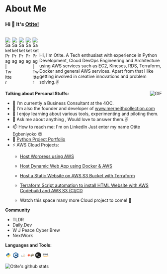 # About Me
### Hi 👋 It's [Otite!](https://Otite-Git.github.io/MyPortfolio/)

<br/>


<a href="https://twitter.com/sakigo_09">
<img align="left" alt="Saket Prag | Twitter" width="22px" src="https://cdn.jsdelivr.net/npm/simple-icons@v3/icons/twitter.svg" />
</a>
<a href="https://www.linkedin.com/in/saket-prag-31b972157/">
<img align="left" alt="Saket Prag" width="22px" src="https://cdn.jsdelivr.net/npm/simple-icons@v3/icons/linkedin.svg" />
</a>
<a href="https://medium.com/@saketprag322">
<img align="left" alt="Saket Prag" width="22px" src="https://cdn.jsdelivr.net/npm/simple-icons@v3/icons/medium.svg" />
</a>
<a href="https://www.instagram.com/sakigo_09/">
<img align="left" alt="Saket Prag" width="22px" src="https://cdn.jsdelivr.net/npm/simple-icons@v3/icons/instagram.svg" />
</a>
<a href="https://www.youtube.com/watch?v=eXlaZbQ0TiY&t=3s">
<img align="left" alt="Saket Prag | Twitter" width="22px" src="https://cdn.jsdelivr.net/npm/simple-icons@v3/icons/youtube.svg" />
</a>
<br />

<br />

Hi, I'm Otite. A Tech enthusiast with experience in Python Development, Cloud DevOps Engineering and Architecture using AWS services such as EC2, Kineses, RDS, Terraform, Docker and general AWS services. Apart from that I like getting involved in creative innovations and problem solving.✌


<img align="right" alt="GIF" src="https://media.giphy.com/media/USV0ym3bVWQJJmNu3N/giphy.gif" />





**Talking about Personal Stuffs:**

- 🔭 I’m currently a Business Consultant at the 4OC.
- 💼 I'm also the founder and developer of www.merneithcollection.com 
- 🌱 I enjoy learning about various tools, experimenting and piloting them.
- 💬 Ask me about anything , Would love to answer them.✌
- 📫 How to reach me: I'm on LinkedIn Just enter my name Otite Egbeniyoko 😉 
- 📝 [Python Project Portfolio](https://github.com/Otite-Git/Python-Language-Projects.git)
- ⚡ AWS Cloud Projects:
  -  [Host Worpress using AWS](https://github.com/Otite-Git/Host-a-WordPress-Website-on-AWS.git)
  -  [Host Dynamic Web App using Docker & AWS](https://github.com/Otite-Git/Host-a-Dynamic-Web-App-on-AWS-With-Docker-Amzon-ECR-and-Amazon-ECS.git)
  -  [Host a Static Website on AWS S3 Bucket with Terraform](https://github.com/Otite-Git/-Host-a-Static-Website-on-AWS-S3-Bucket-With-Terraform.git)
  -  [Terraform Script automation to install HTML Website with AWS Codebuild and AWS S3 (CI/CD](https://github.com/Otite-Git/CI-CD-Project-using-AWS-CodeBuild--and-S3-for-Terraform-Script-Automation.git)

  -  Watch this space many more Cloud project to come! 🔋




**Community**
- TLDR
- Daily.Dev
- W J Peace Cyber Brew
- NextWork

**Languages and Tools:**

<code><img height="20" src="https://raw.githubusercontent.com/github/explore/80688e429a7d4ef2fca1e82350fe8e3517d3494d/topics/python/python.png"></code>
<code><img height="20" src="https://raw.githubusercontent.com/github/explore/80688e429a7d4ef2fca1e82350fe8e3517d3494d/topics/cpp/cpp.png"></code>
<code><img height="20" src="https://raw.githubusercontent.com/github/explore/80688e429a7d4ef2fca1e82350fe8e3517d3494d/topics/mysql/mysql.png"></code>
<code><img height="20" src="https://raw.githubusercontent.com/github/explore/80688e429a7d4ef2fca1e82350fe8e3517d3494d/topics/git/git.png"></code>
<code><img height="20" src="https://raw.githubusercontent.com/github/explore/80688e429a7d4ef2fca1e82350fe8e3517d3494d/topics/terminal/terminal.png"></code>
<code><img height="20" src="https://raw.githubusercontent.com/github/explore/80688e429a7d4ef2fca1e82350fe8e3517d3494d/topics/aws/aws.png"></code>

![Otite's github stats](https://github-readme-stats.vercel.app/api?username=Otite-Git&show_icons=true&hide_border=true)
